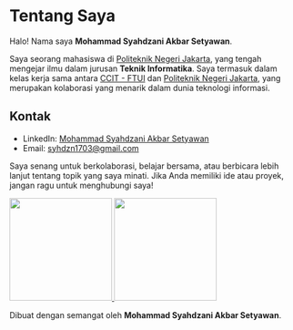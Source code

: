 # Tentang Saya

Halo! Nama saya **Mohammad Syahdzani Akbar Setyawan**.

Saya seorang mahasiswa di [Politeknik Negeri Jakarta](https://www.pnj.ac.id/), yang tengah mengejar ilmu dalam jurusan **Teknik Informatika**. Saya termasuk dalam kelas kerja sama antara [CCIT - FTUI](https://ccit.eng.ui.ac.id/) dan [Politeknik Negeri Jakarta](https://www.pnj.ac.id/), yang merupakan kolaborasi yang menarik dalam dunia teknologi informasi.

## Kontak

- LinkedIn: [Mohammad Syahdzani Akbar Setyawan](https://www.linkedin.com/in/mohammad-syahdzani-akbar-setyawan-287242247)
- Email: [syhdzn1703@gmail.com](syhdzn1703@gmail.com)

Saya senang untuk berkolaborasi, belajar bersama, atau berbicara lebih lanjut tentang topik yang saya minati. Jika Anda memiliki ide atau proyek, jangan ragu untuk menghubungi saya!

<p align="left">
<a href="https://github.com/BUNTALANCODING">
  <img height="180em" src="https://github-readme-stats-eight-theta.vercel.app/api?username=BUNTALANCODING&show_icons=true&theme=algolia&include_all_commits=true&count_private=true"/>
  <img height="180em" src="https://github-readme-stats-eight-theta.vercel.app/api/top-langs/?username=BUNTALANCODING&layout=compact&langs_count=8&theme=algolia"/>
</a>
</p>

Dibuat dengan semangat oleh **Mohammad Syahdzani Akbar Setyawan**.
